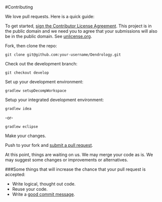 #Contributing

We love pull requests. Here is a quick guide:

To get started, [sign the Contributor License Agreement][cla]. This project is in the public domain and we need you to agree that your submissions will also be in the public domain. See [unlicense.org](http://unlicense.org/).

[cla]: https://www.clahub.com/agreements/MinecraftModArchive/Dendrology

Fork, then clone the repo:

    git clone git@github.com:your-username/Dendrology.git

Check out the development branch:

    git checkout develop

Set up your development environment:

    gradlew setupDecompWorkspace

Setup your integrated development environment:

    gradlew idea

-or-

    gradlew eclipse

Make your changes.

Push to your fork and [submit a pull request][pr].

[pr]: https://github.com/MinecraftModArchive/Dendrology/compare/

At this point, things are waiting on us. We may merge your code as is. We may suggest some changes or improvements or alternatives.

###Some things that will increase the chance that your pull request is accepted:

* Write logical, thought out code.
* Reuse your code.
* Write a [good commit message][commit].

[commit]: http://tbaggery.com/2008/04/19/a-note-about-git-commit-messages.html
